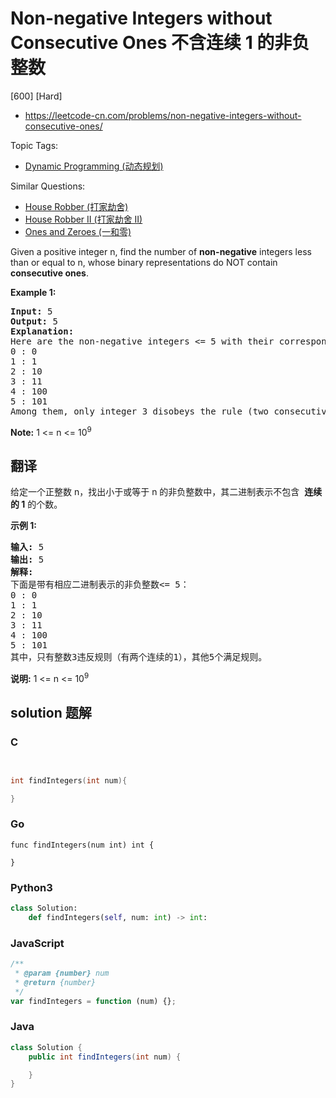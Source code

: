 # Non-negative Integers without Consecutive Ones 不含连续 1 的非负整数

[600] [Hard]

- https://leetcode-cn.com/problems/non-negative-integers-without-consecutive-ones/

Topic Tags:

- [Dynamic Programming (动态规划)](https://leetcode-cn.com/tag/dynamic-programming/)

Similar Questions:

- [House Robber (打家劫舍)](https://leetcode-cn.com/problems/house-robber/)
- [House Robber II (打家劫舍 II)](https://leetcode-cn.com/problems/house-robber-ii/)
- [Ones and Zeroes (一和零)](https://leetcode-cn.com/problems/ones-and-zeroes/)

Given a positive integer n, find the number of **non-negative** integers less than or equal to n, whose binary representations do NOT contain **consecutive ones**.

**Example 1:**

<pre><b>Input:</b> 5
<b>Output:</b> 5
<b>Explanation:</b> 
Here are the non-negative integers &lt;= 5 with their corresponding binary representations:
0 : 0
1 : 1
2 : 10
3 : 11
4 : 100
5 : 101
Among them, only integer 3 disobeys the rule (two consecutive ones) and the other 5 satisfy the rule. 
</pre>

**Note:** 1 <= n <= 10<sup>9</sup>

## 翻译

给定一个正整数 n，找出小于或等于 n 的非负整数中，其二进制表示不包含  **连续的 1** 的个数。

**示例 1:**

<pre><strong>输入:</strong> 5
<strong>输出:</strong> 5
<strong>解释:</strong> 
下面是带有相应二进制表示的非负整数&lt;= 5：
0 : 0
1 : 1
2 : 10
3 : 11
4 : 100
5 : 101
其中，只有整数3违反规则（有两个连续的1），其他5个满足规则。</pre>

**说明:** 1 <= n <= 10<sup>9</sup>

## solution 题解

### C

```c


int findIntegers(int num){

}


```

### Go

```golang
func findIntegers(num int) int {

}
```

### Python3

```python
class Solution:
    def findIntegers(self, num: int) -> int:

```

### JavaScript

```javascript
/**
 * @param {number} num
 * @return {number}
 */
var findIntegers = function (num) {};
```

### Java

```java
class Solution {
    public int findIntegers(int num) {

    }
}
```
